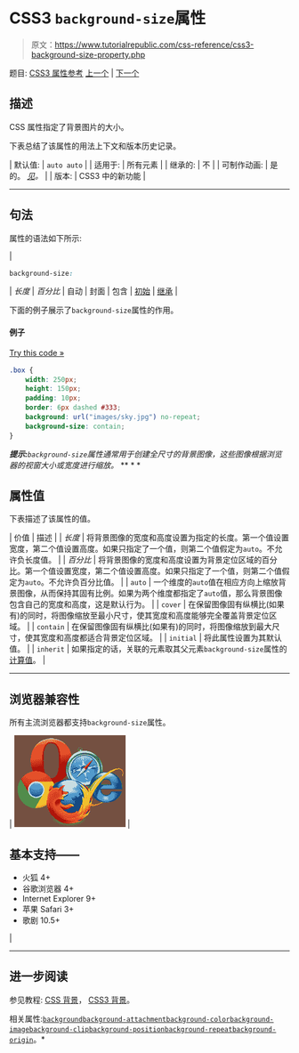 # CSS3 `background-size`属性

> 原文：<https://www.tutorialrepublic.com/css-reference/css3-background-size-property.php>

题目: [CSS3 属性参考](css3-properties.php) [上一个](css-background-repeat-property.php) | [下一个](css-border-property.php)

## 描述

CSS 属性指定了背景图片的大小。

下表总结了该属性的用法上下文和版本历史记录。

| 默认值: | `auto auto` |
| 适用于: | 所有元素 |
| 继承的: | 不 |
| 可制作动画: | 是的。 [*见*](css-animatable-properties.php)*。* |
| 版本: | CSS3 中的新功能 |

* * *

## 句法

属性的语法如下所示:

| 

```css
background-size: 
```

 | *长度* &#124; *百分比* &#124; 自动 &#124; 封面 &#124; 包含 &#124; [初始](../definitions.php#initial) &#124; [继承](../definitions.php#inherit) |

下面的例子展示了`background-size`属性的作用。

#### 例子

[Try this code »](../codelab.php?topic=css3&file=background-size-property "Try this code using online Editor")

```css
.box {
    width: 250px;
    height: 150px;
    padding: 10px;
    border: 6px dashed #333;
    background: url("images/sky.jpg") no-repeat;
    background-size: contain;
}
```

 ***提示:**`background-size`属性通常用于创建全尺寸的背景图像，这些图像根据浏览器的视窗大小或宽度进行缩放。*  ** * *

## 属性值

下表描述了该属性的值。

| 价值 | 描述 |
| *长度* | 将背景图像的宽度和高度设置为指定的长度。第一个值设置宽度，第二个值设置高度。如果只指定了一个值，则第二个值假定为`auto`。不允许负长度值。 |
| *百分比* | 将背景图像的宽度和高度设置为背景定位区域的百分比。第一个值设置宽度，第二个值设置高度。如果只指定了一个值，则第二个值假定为`auto`。不允许负百分比值。 |
| `auto` | 一个维度的`auto`值在相应方向上缩放背景图像，从而保持其固有比例。如果为两个维度都指定了`auto`值，那么背景图像包含自己的宽度和高度，这是默认行为。 |
| `cover` | 在保留图像固有纵横比(如果有)的同时，将图像缩放至最小尺寸，使其宽度和高度能够完全覆盖背景定位区域。 |
| `contain` | 在保留图像固有纵横比(如果有)的同时，将图像缩放到最大尺寸，使其宽度和高度都适合背景定位区域。 |
| `initial` | 将此属性设置为其默认值。 |
| `inherit` | 如果指定的话，关联的元素取其父元素`background-size`属性的[计算值](../definitions.php#computed-value)。 |

* * *

## 浏览器兼容性

所有主流浏览器都支持`background-size`属性。

| ![Browsers Icon](img/e9331123c77668c1832e541c2fca1002.png) | 

## 基本支持——

*   火狐 4+
*   谷歌浏览器 4+
*   Internet Explorer 9+
*   苹果 Safari 3+
*   歌剧 10.5+

 |

* * *

## 进一步阅读

参见教程: [CSS 背景](../css-tutorial/css-background.php)， [CSS3 背景](../css-tutorial/css3-background.php)。

相关属性:[`background`](css-background-property.php)[`background-attachment`](css-background-attachment-property.php)[`background-color`](css-background-color-property.php)[`background-image`](css-background-image-property.php)[`background-clip`](css3-background-clip-property.php)[`background-position`](css-background-position-property.php)[`background-repeat`](css-background-repeat-property.php)[`background-origin`](css3-background-origin-property.php)。*